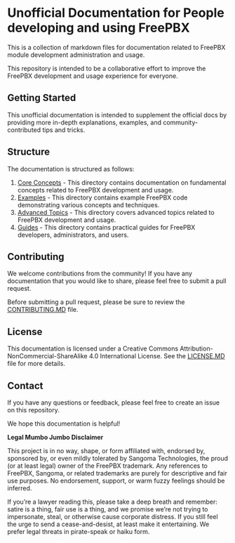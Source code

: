 # Unofficial Documentation for People developing and using FreePBX

This is a collection of markdown files for documentation related to FreePBX module development administration and usage.

This repository is intended to be a collaborative effort to improve the FreePBX development and usage experience for everyone.

## Getting Started

This unofficial documentation is intended to supplement the official docs by providing more in-depth explanations, examples, and community-contributed tips and tricks.

## Structure

The documentation is structured as follows:

1. [Core Concepts](Core%20Concepts/README.MD) - This directory contains documentation on fundamental concepts related to FreePBX development and usage.
2. [Examples](Examples/README.MD) - This directory contains example FreePBX code demonstrating various concepts and techniques.
3. [Advanced Topics](Advanced%20Topics/README.MD) - This directory covers advanced topics related to FreePBX development and usage.
4. [Guides](Guides/README.MD) - This directory contains practical guides for FreePBX developers, administrators, and users.

## Contributing

We welcome contributions from the community! If you have any documentation that you would like to share, please feel free to submit a pull request.

Before submitting a pull request, please be sure to review the [CONTRIBUTING.MD](CONTRIBUTING.MD) file.

## License

This documentation is licensed under a Creative Commons Attribution-NonCommercial-ShareAlike 4.0 International License. See the [LICENSE.MD](LICENSE.MD) file for more details.

## Contact

If you have any questions or feedback, please feel free to create an issue on this repository.

We hope this documentation is helpful!

**Legal Mumbo Jumbo Disclaimer**  

This project is in no way, shape, or form affiliated with, endorsed by, sponsored by, or even mildly tolerated by Sangoma Technologies, the proud (or at least legal) owner of the FreePBX trademark. Any references to FreePBX, Sangoma, or related trademarks are purely for descriptive and fair use purposes. No endorsement, support, or warm fuzzy feelings should be inferred.  

If you’re a lawyer reading this, please take a deep breath and remember: satire is a thing, fair use is a thing, and we promise we’re not trying to impersonate, steal, or otherwise cause corporate distress. If you still feel the urge to send a cease-and-desist, at least make it entertaining. We prefer legal threats in pirate-speak or haiku form.
